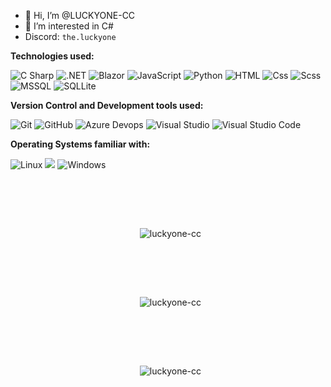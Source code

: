 - 👋 Hi, I’m @LUCKYONE-CC
- 👀 I’m interested in C#
- Discord: `the.luckyone`

**Technologies used:**
<p>
  <img alt="C Sharp" src="https://img.shields.io/badge/C%23-239120?logo=c-sharp&logoColor=white&style=flat" />
  <img alt=".NET" src="https://img.shields.io/badge/.NET-512BD4?logo=dotnet&logoColor=fff&style=flat" />
  <img alt="Blazor" src="https://img.shields.io/badge/Blazor-512BD4?logo=blazor&logoColor=fff&style=flat" />
  <img alt="JavaScript" src="https://img.shields.io/badge/JavaScript-F7DF1E?logo=javascript&logoColor=white&style=flat" />
  <img alt="Python" src="https://img.shields.io/badge/Python-3776AB?style=for-the-badge&logo=python&logoColor=white&style=flat" />
  <img alt="HTML" src="https://img.shields.io/badge/HTML-E34F26?logo=html5&logoColor=white&style=flat" />
  <img alt="Css" src="https://img.shields.io/badge/CSS-1572B6?logo=css3&logoColor=white&style=flat" />
  <img alt="Scss" src="https://img.shields.io/badge/Scss-CC6699?logo=sass&logoColor=white&style=flat" />
  <img alt="MSSQL" src="https://img.shields.io/badge/Microsoft%20SQL%20Server-CC2927?logo=microsoftsqlserver&logoColor=fff&style=flat" />
  <img alt="SQLLite" src="https://img.shields.io/badge/SQLite-003B57?logo=sqlite&logoColor=fff&style=flat" />
</p>
<p>

**Version Control and Development tools used:**
<p>
  <img alt="Git" src="https://img.shields.io/badge/Git-F05032?logo=git&logoColor=white&style=flat" />
  <img alt="GitHub" src="https://img.shields.io/badge/GitHub-181717?logo=github&logoColor=white&style=flat" />
  <img alt="Azure Devops" src="https://img.shields.io/badge/Azure DevOps-0078D7?logo=azure+devops&logoColor=white&style=flat" />
  <img alt="Visual Studio" src="https://img.shields.io/badge/Visual Studio-5C2D91?logo=visual+studio&logoColor=white&style=flat" />
  <img alt="Visual Studio Code" src="https://img.shields.io/badge/Visual Studio Code-007ACC?logo=visual+studio+code&logoColor=white&style=flat" />
</p>

**Operating Systems familiar with:**
<p>
  <img alt="Linux" src="https://img.shields.io/badge/-Linux-grey?logo=linux" />
  <img src="https://img.shields.io/badge/Kali%20Linux-557C94?logo=kalilinux&logoColor=fff&style=flat"/>
  <img alt="Windows" src="https://img.shields.io/badge/Windows-0078D6?logo=windows&logoColor=white&style=flat" />
</p>

<br><h2></h2><br>

 <div align="center">
 <div>
   <p>&nbsp;
     <img align="center" src="https://github-readme-streak-stats.herokuapp.com/?user=LUCKYONE-CC&theme=midnight-purple&hide_border=false" alt="luckyone-cc" />
   </p>
  </div>
 </div>

<br><h2></h2><br>[](url)

<div align="center">
 <div>
   <p>&nbsp;
     <img align="center" src="https://github-readme-stats.vercel.app/api?username=LUCKYONE-CC&theme=midnight-purple&show_icons=true&hide_border=false&count_private=true" alt="luckyone-cc" />
   </p>
  </div>
 </div>

 <br><h2></h2><br>

  <div align="center">
 <div>
   <p>&nbsp;
     <img align="center" src="https://github-readme-stats.vercel.app/api/top-langs/?username=LUCKYONE-CC&theme=midnight-purple&show_icons=true&hide_border=false&layout=compact" alt="luckyone-cc" />
   </p>
  </div>
 </div>
